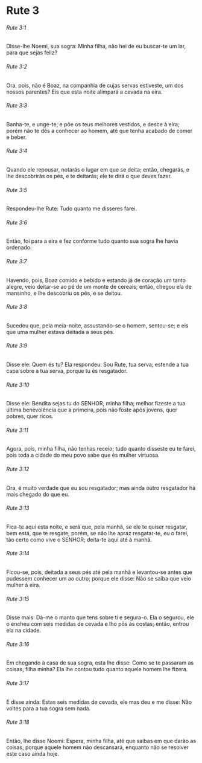 # Rute 3

###### Rute 3:1

Disse-lhe Noemi, sua sogra: Minha filha, não hei de eu buscar-te um lar, para que sejas feliz?

###### Rute 3:2

Ora, pois, não é Boaz, na companhia de cujas servas estiveste, um dos nossos parentes? Eis que esta noite alimpará a cevada na eira.

###### Rute 3:3

Banha-te, e unge-te, e põe os teus melhores vestidos, e desce à eira; porém não te dês a conhecer ao homem, até que tenha acabado de comer e beber.

###### Rute 3:4

Quando ele repousar, notarás o lugar em que se deita; então, chegarás, e lhe descobrirás os pés, e te deitarás; ele te dirá o que deves fazer.

###### Rute 3:5

Respondeu-lhe Rute: Tudo quanto me disseres farei.

###### Rute 3:6

Então, foi para a eira e fez conforme tudo quanto sua sogra lhe havia ordenado.

###### Rute 3:7

Havendo, pois, Boaz comido e bebido e estando já de coração um tanto alegre, veio deitar-se ao pé de um monte de cereais; então, chegou ela de mansinho, e lhe descobriu os pés, e se deitou.

###### Rute 3:8

Sucedeu que, pela meia-noite, assustando-se o homem, sentou-se; e eis que uma mulher estava deitada a seus pés.

###### Rute 3:9

Disse ele: Quem és tu? Ela respondeu: Sou Rute, tua serva; estende a tua capa sobre a tua serva, porque tu és resgatador.

###### Rute 3:10

Disse ele: Bendita sejas tu do SENHOR, minha filha; melhor fizeste a tua última benevolência que a primeira, pois não foste após jovens, quer pobres, quer ricos.

###### Rute 3:11

Agora, pois, minha filha, não tenhas receio; tudo quanto disseste eu te farei, pois toda a cidade do meu povo sabe que és mulher virtuosa.

###### Rute 3:12

Ora, é muito verdade que eu sou resgatador; mas ainda outro resgatador há mais chegado do que eu.

###### Rute 3:13

Fica-te aqui esta noite, e será que, pela manhã, se ele te quiser resgatar, bem está, que te resgate; porém, se não lhe apraz resgatar-te, eu o farei, tão certo como vive o SENHOR; deita-te aqui até à manhã.

###### Rute 3:14

Ficou-se, pois, deitada a seus pés até pela manhã e levantou-se antes que pudessem conhecer um ao outro; porque ele disse: Não se saiba que veio mulher à eira.

###### Rute 3:15

Disse mais: Dá-me o manto que tens sobre ti e segura-o. Ela o segurou, ele o encheu com seis medidas de cevada e lho pôs às costas; então, entrou ela na cidade.

###### Rute 3:16

Em chegando à casa de sua sogra, esta lhe disse: Como se te passaram as coisas, filha minha? Ela lhe contou tudo quanto aquele homem lhe fizera.

###### Rute 3:17

E disse ainda: Estas seis medidas de cevada, ele mas deu e me disse: Não voltes para a tua sogra sem nada.

###### Rute 3:18

Então, lhe disse Noemi: Espera, minha filha, até que saibas em que darão as coisas, porque aquele homem não descansará, enquanto não se resolver este caso ainda hoje.

